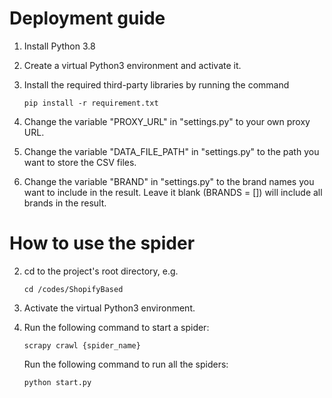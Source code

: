 # Deployment guide

1. Install Python 3.8

2. Create a virtual Python3 environment and activate it.

3. Install the required third-party libraries by running the command 

   ```
   pip install -r requirement.txt
   ```

4. Change the variable "PROXY_URL" in "settings.py" to your own proxy URL.

5. Change the variable "DATA_FILE_PATH" in "settings.py" to the path you want to store the CSV files.

6. Change the variable "BRAND" in "settings.py" to the brand names you want to include in the result. Leave it blank (BRANDS = []) will include all brands in the result.



# How to use the spider

2. cd to the project's root directory, e.g. 

   ```
   cd /codes/ShopifyBased
   ```

3. Activate the virtual Python3 environment.

3. Run the following command to start a spider: 

   ```
   scrapy crawl {spider_name}
   ```

   Run the following command to run all the spiders:

   ```
   python start.py
   ```

